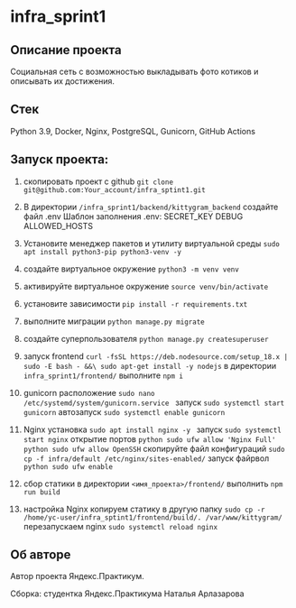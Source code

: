 # infra_sprint1

## Описание проекта 

Социальная сеть с возможностью выкладывать фото котиков и описывать их достижения.

## Стек 

Python 3.9, Docker, Nginx, PostgreSQL, Gunicorn, GitHub Actions

## Запуcк проекта: 

   1) скопировать проект с github  `git clone git@github.com:Your_account/infra_sptint1.git`
   2) В директории `/infra_sprint1/backend/kittygram_backend` создайте файл .env
      Шаблон заполнения .env:
         SECRET_KEY
         DEBUG
         ALLOWED_HOSTS
   3) Установите менеджер пакетов и утилиту виртуальной среды `sudo apt install python3-pip python3-venv -y `
   4) создайте виртуальное окружение `python3 -m venv venv`
   5) активируйте виртуальное окружение `source venv/bin/activate `
   6) установите зависимости `pip install -r requirements.txt `
   7) выполните миграции `python manage.py migrate`
   8) создайте суперпользователя `python manage.py createsuperuser`
   9) запуск frontend
      `curl -fsSL https://deb.nodesource.com/setup_18.x | sudo -E bash - &&\ sudo apt-get install -y nodejs`
      в директории `infra_sprint1/frontend/` выполнитe `npm i`
      
   10) gunicorn
       расположение `sudo nano /etc/systemd/system/gunicorn.service `
       запуск `sudo systemctl start gunicorn`
       автозапуск `sudo systemctl enable gunicorn`
       
   11) Nginx
       установка `sudo apt install nginx -y `
       запуск `sudo systemctl start nginx`
       открытие портов `python sudo ufw allow 'Nginx Full'`
       `python sudo ufw allow OpenSSH`
       скопируйте файл конфигураций `sudo cp -f infra/default /etc/nginx/sites-enabled/`
       запуск файрвол `python sudo ufw enable`
      
   12) сбор статики
      в директории `<имя_проекта>/frontend/` выполнить `npm run build`

   13) настройка Nginx
       копируем статику в другую папку `sudo cp -r /home/yc-user/infra_sptint1/frontend/build/. /var/www/kittygram/`
       перезапускаем nginx `sudo systemctl reload nginx`

## Об авторе 
Автор проекта Яндекс.Практикум. 

Сборка: студентка Яндекс.Практикума Наталья Арлазарова
